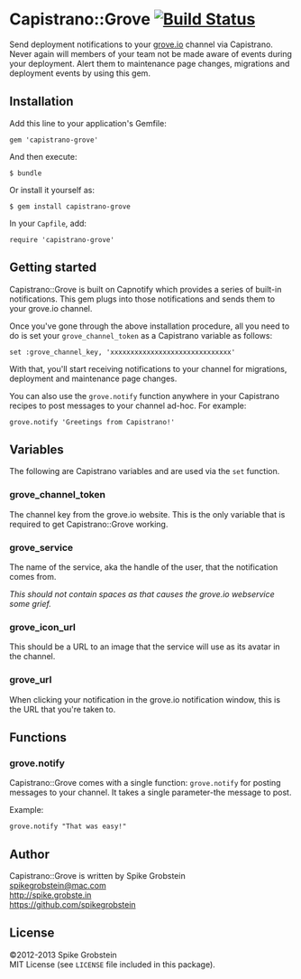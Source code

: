 # Capistrano::Grove [![Build Status](https://travis-ci.org/spikegrobstein/capistrano-grove.png)](https://travis-ci.org/spikegrobstein/capistrano-grove)

Send deployment notifications to your [grove.io](http://grove.io) channel via Capistrano.
Never again will members of your team not be made aware of events during your deployment.
Alert them to maintenance page changes, migrations and deployment events by using this gem.

## Installation

Add this line to your application's Gemfile:

    gem 'capistrano-grove'

And then execute:

    $ bundle

Or install it yourself as:

    $ gem install capistrano-grove

In your `Capfile`, add:

    require 'capistrano-grove'

## Getting started

Capistrano::Grove is built on Capnotify which provides a series of built-in notifications.
This gem plugs into those notifications and sends them to your grove.io channel.

Once you've gone through the above installation procedure, all you need to do is set
your `grove_channel_token` as a Capistrano variable as follows:

    set :grove_channel_key, 'xxxxxxxxxxxxxxxxxxxxxxxxxxxxxx'

With that, you'll start receiving notifications to your channel for migrations,
deployment and maintenance page changes.

You can also use the `grove.notify` function anywhere in your Capistrano recipes to post
messages to your channel ad-hoc. For example:

    grove.notify 'Greetings from Capistrano!'

## Variables

The following are Capistrano variables and are used via the `set` function.

### grove_channel_token

The channel key from the grove.io website. This is the only variable that is required
to get Capistrano::Grove working.

### grove_service

The name of the service, aka the handle of the user, that the notification comes from.

*This should not contain spaces as that causes the grove.io webservice some grief.*

### grove_icon_url

This should be a URL to an image that the service will use as its avatar in the channel.

### grove_url

When clicking your notification in the grove.io notification window, this is the URL
that you're taken to.

## Functions

### grove.notify

Capistrano::Grove comes with a single function: `grove.notify` for posting messages
to your channel. It takes a single parameter-the message to post.

Example:

    grove.notify "That was easy!"

## Author

Capistrano::Grove is written by Spike Grobstein  
spikegrobstein@mac.com  
http://spike.grobste.in  
https://github.com/spikegrobstein  

## License

&copy;2012-2013 Spike Grobstein  
MIT License (see `LICENSE` file included in this package).


